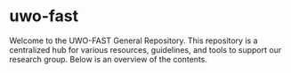 # uwo-fast

Welcome to the UWO-FAST General Repository. This repository is a centralized hub for various resources, guidelines, and tools to support our research group. Below is an overview of the contents.
